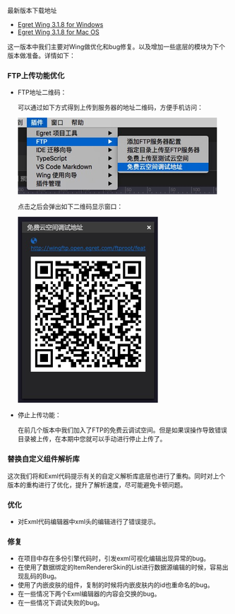最新版本下载地址

- [Egret Wing 3.1.8 for Windows](http://tool.egret-labs.org/EgretWing/electron/EgretWing-v3.1.8.exe?d=0707)
- [Egret Wing 3.1.8 for Mac OS](http://tool.egret-labs.org/EgretWing/electron/EgretWing-v3.1.8.dmg?d=0707)

这一版本中我们主要对Wing做优化和bug修复。以及增加一些底层的模块为下个版本做准备。详情如下：

### FTP上传功能优化

- FTP地址二维码：

    可以通过如下方式得到上传到服务器的地址二维码，方便手机访问：

    ![](1.png)

    点击之后会弹出如下二维码显示窗口：

    ![](2.png)

- 停止上传功能：

    在前几个版本中我们加入了FTP的免费云调试空间。但是如果误操作导致错误目录被上传，在本期中您就可以手动进行停止上传了。

### 替换自定义组件解析库
这次我们将和Exml代码提示有关的自定义解析库底层也进行了重构。同时对上个版本的重构进行了优化，提升了解析速度，尽可能避免卡顿问题。

### 优化
- 对Exml代码编辑器中xml头的编辑进行了错误提示。

### 修复
- 在项目中存在多份引擎代码时，引发exml可视化编辑出现异常的bug。
- 在使用了数据绑定的ItemRendererSkin的List进行数据源编辑的时候，容易出现乱码的Bug。
- 使用了内嵌皮肤的组件，复制的时候将内嵌皮肤内的id也重命名的bug。
- 在一些情况下两个Exml编辑器的内容会交换的bug。
- 在一些情况下调试失败的bug。
